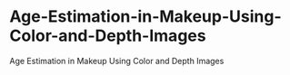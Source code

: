 # Age-Estimation-in-Makeup-Using-Color-and-Depth-Images
Age Estimation in Makeup Using Color and Depth Images
